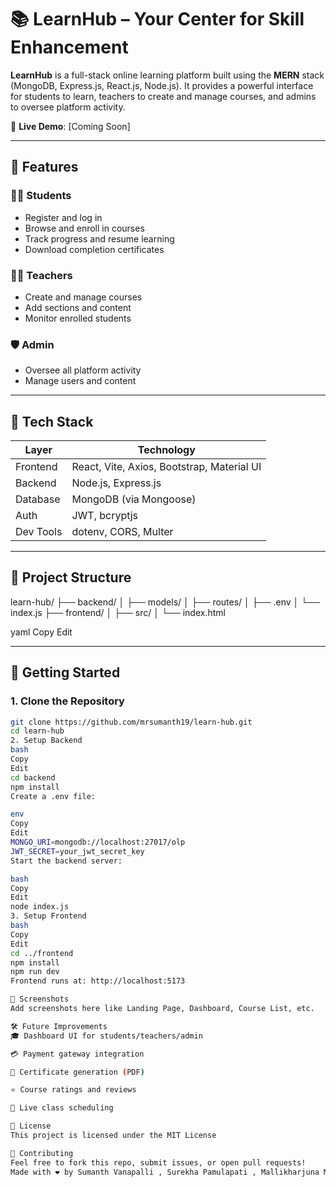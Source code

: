 # 📚 LearnHub – Your Center for Skill Enhancement 

**LearnHub** is a full-stack online learning platform built using the **MERN** stack (MongoDB, Express.js, React.js, Node.js). It provides a powerful interface for students to learn, teachers to create and manage courses, and admins to oversee platform activity.

🔗 **Live Demo**: [Coming Soon]

---

## 🚀 Features

### 👨‍🎓 Students
- Register and log in
- Browse and enroll in courses
- Track progress and resume learning
- Download completion certificates

### 👨‍🏫 Teachers
- Create and manage courses
- Add sections and content
- Monitor enrolled students

### 🛡️ Admin
- Oversee all platform activity
- Manage users and content

---

## 🧰 Tech Stack

| Layer       | Technology                                 |
|-------------|--------------------------------------------|
| Frontend    | React, Vite, Axios, Bootstrap, Material UI |
| Backend     | Node.js, Express.js                        |
| Database    | MongoDB (via Mongoose)                     |
| Auth        | JWT, bcryptjs                              |
| Dev Tools   | dotenv, CORS, Multer                       |

---

## 📁 Project Structure

learn-hub/
├── backend/
│ ├── models/
│ ├── routes/
│ ├── .env
│ └── index.js
├── frontend/
│ ├── src/
│ └── index.html

yaml
Copy
Edit

---

## 🔧 Getting Started

### 1. Clone the Repository

```bash
git clone https://github.com/mrsumanth19/learn-hub.git
cd learn-hub
2. Setup Backend
bash
Copy
Edit
cd backend
npm install
Create a .env file:

env
Copy
Edit
MONGO_URI=mongodb://localhost:27017/olp
JWT_SECRET=your_jwt_secret_key
Start the backend server:

bash
Copy
Edit
node index.js
3. Setup Frontend
bash
Copy
Edit
cd ../frontend
npm install
npm run dev
Frontend runs at: http://localhost:5173

📸 Screenshots
Add screenshots here like Landing Page, Dashboard, Course List, etc.

🛠 Future Improvements
🎓 Dashboard UI for students/teachers/admin

💳 Payment gateway integration

🧾 Certificate generation (PDF)

⭐ Course ratings and reviews

📅 Live class scheduling

📜 License
This project is licensed under the MIT License

🙌 Contributing
Feel free to fork this repo, submit issues, or open pull requests!
Made with ❤️ by Sumanth Vanapalli , Surekha Pamulapati , Mallikharjuna Madamanchi
